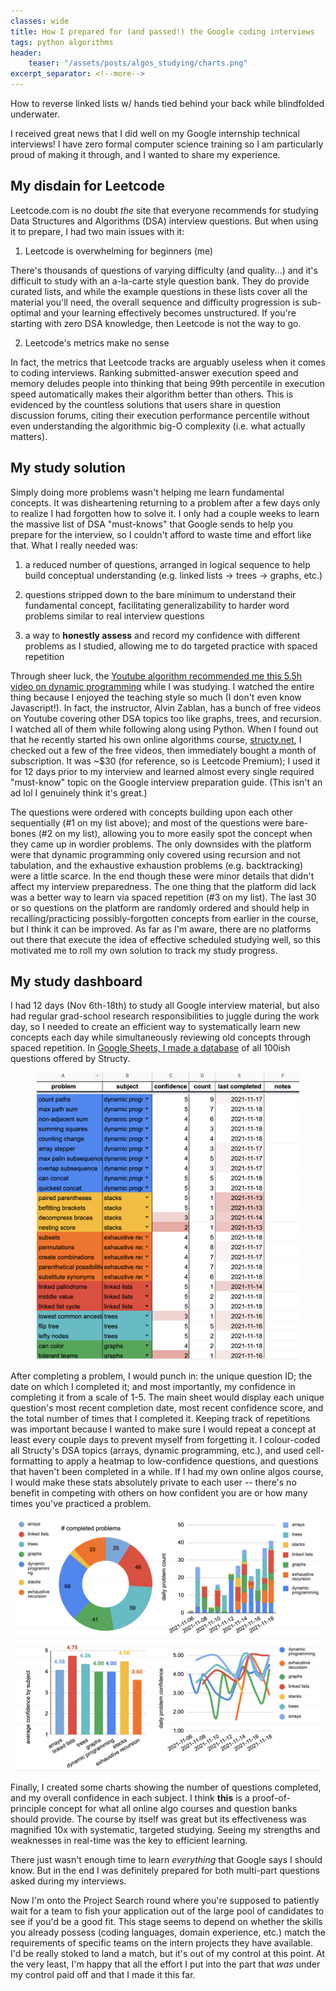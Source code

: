 ```yaml
---
classes: wide
title: How I prepared for (and passed!) the Google coding interviews
tags: python algorithms
header:
    teaser: "/assets/posts/algos_studying/charts.png"
excerpt_separator: <!--more-->
---
```

How to reverse linked lists w/ hands tied behind your back while blindfolded underwater.
<!--more-->

I received great news that I did well on my Google internship technical interviews!
I have zero formal computer science training so I am particularly proud of making it through, and I wanted to share my experience.

## My disdain for Leetcode

Leetcode.com is no doubt _the_ site that everyone recommends for studying Data Structures and Algorithms (DSA) interview questions.
But when using it to prepare, I had two main issues with it:

1) Leetcode is overwhelming for beginners (me)

There's thousands of questions of varying difficulty (and quality...) and it's difficult to study with an a-la-carte style question bank. They do provide curated lists, and while the example questions in these lists cover all the material you'll need, the overall sequence and difficulty progression is sub-optimal and your learning effectively becomes unstructured. If you're starting with zero DSA knowledge, then Leetcode is not the way to go.

2) Leetcode's metrics make no sense

In fact, the metrics that Leetcode tracks are arguably useless when it comes to coding interviews. Ranking submitted-answer execution speed and memory deludes people into thinking that being 99th percentile in execution speed automatically makes their algorithm better than others. This is evidenced by the countless solutions that users share in question discussion forums, citing their execution performance percentile without even understanding the algorithmic big-O complexity (i.e. what actually matters).

## My study solution

Simply doing more problems wasn't helping me learn fundamental concepts. It was disheartening returning to a problem after a few days only to realize I had forgotten how to solve it. I only had a couple weeks to learn the massive list of DSA "must-knows" that Google sends to help you prepare for the interview, so I couldn't afford to waste time and effort like that. What I really needed was:

1) a reduced number of questions, arranged in logical sequence to help build conceptual understanding (e.g. linked lists -> trees -> graphs, etc.)

2) questions stripped down to the bare minimum to understand their fundamental concept, facilitating generalizability to harder word problems similar to real interview questions

3) a way to **honestly assess** and record my confidence with different problems as I studied, allowing me to do targeted practice with spaced repetition

Through sheer luck, the [Youtube algorithm recommended me this 5.5h video on dynamic programming](https://youtu.be/oBt53YbR9Kk) while I was studying. I watched the entire thing because I enjoyed the teaching style so much (I don't even know Javascript!). In fact, the instructor, Alvin Zablan, has a bunch of free videos on Youtube covering other DSA topics too like graphs, trees, and recursion. I watched all of them while following along using Python. When I found out that he recently started his own online algorithms course, [structy.net](https://structy.net), I checked out a few of the free videos, then immediately bought a month of subscription. It was ~$30 (for reference, so is Leetcode Premium); I used it for 12 days prior to my interview and learned almost every single required "must-know" topic on the Google interview preparation guide. (This isn't an ad lol I genuinely think it's great.)

The questions were ordered with concepts building upon each other sequentially (#1 on my list above); and most of the questions were bare-bones (#2 on my list), allowing you to more easily spot the concept when they came up in wordier problems. The only downsides with the platform were that dynamic programming only covered using recursion and not tabulation, and the exhaustive exhaustion problems (e.g. backtracking) were a little scarce. In the end though these were minor details that didn't affect my interview preparedness. The one thing that the platform did lack was a better way to learn via spaced repetition (#3 on my list). The last 30 or so questions on the platform are randomly ordered and should help in recalling/practicing possibly-forgotten concepts from earlier in the course, but I think it can be improved. As far as I'm aware, there are no platforms out there that execute the idea of effective scheduled studying well, so this motivated me to roll my own solution to track my study progress.

## My study dashboard

I had 12 days (Nov 6th-18th) to study all Google interview material, but also had regular grad-school research responsibilities to juggle during the work day, so I needed to create an efficient way to systematically learn new concepts each day while simultaneously reviewing old concepts through spaced repetition. In [Google Sheets, I made a database](/assets/posts/algos_studying/google_dsa_prep.pdf) of all 100ish questions offered by Structy.

<div style="text-align:center"><img src="/assets/posts/algos_studying/spreadsheet.png" style="width:30em"/></div>

After completing a problem, I would punch in: the unique question ID; the date on which I completed it; and most importantly, my confidence in completing it from a scale of 1-5. The main sheet would display each unique question's most recent completion date, most recent confidence score, and the total number of times that I completed it. Keeping track of repetitions was important because I wanted to make sure I would repeat a concept at least every couple days to prevent myself from forgetting it. I colour-coded all Structy's DSA topics (arrays, dynamic programming, etc.), and used cell-formatting to apply a heatmap to low-confidence questions, and questions that haven't been completed in a while. If I had my own online algos course, I would make these stats absolutely private to each user -- there's no benefit in competing with others on how confident you are or how many times you've practiced a problem.

<div style="text-align:center"><img src="/assets/posts/algos_studying/charts.png" style="width:35em"/></div>

Finally, I created some charts showing the number of questions completed, and my overall confidence in each subject.  I think **this** is a proof-of-principle concept for what all online algo courses and question banks should provide. The course by itself was great but its effectiveness was magnified 10x with systematic, targeted studying. Seeing my strengths and weaknesses in real-time was the key to efficient learning.

There just wasn't enough time to learn _everything_ that Google says I should know. But in the end I was definitely prepared for both multi-part questions asked during my interviews.

Now I'm onto the Project Search round where you're supposed to patiently wait for a team to fish your application out of the large pool of candidates to see if you'd be a good fit. This stage seems to depend on whether the skills you already possess (coding languages, domain experience, etc.) match the requirements of specific teams on the intern projects they have available. I'd be really stoked to land a match, but it's out of my control at this point. At the very least, I'm happy that all the effort I put into the part that _was_ under my control paid off and that I made it this far.
